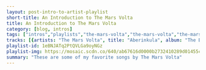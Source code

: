 ```yaml
---
layout: post-intro-to-artist-playlist
short-title: An Introduction to The Mars Volta
title: An Introduction to The Mars Volta
category: [blog, intros]
tags: ["intros","playlists","the-mars-volta","the-mars-volta","the-mars-volta","the-mars-volta","the-mars-volta","the-mars-volta","the-mars-volta","the-mars-volta","the-mars-volta","the-mars-volta","the-mars-volta","the-mars-volta","the-mars-volta","the-mars-volta","the-mars-volta","the-mars-volta","the-mars-volta","the-mars-volta","the-mars-volta","the-mars-volta","the-mars-volta","the-mars-volta"]
tracks: [{artists: "The Mars Volta", title: "Aberinkula", album: "The Bedlam in Goliath"},{artists: "The Mars Volta", title: "Molochwalker", album: "Noctourniquet"},{artists: "The Mars Volta", title: "Asilos Magdalena", album: "Amputechture"},{artists: "The Mars Volta", title: "Teflon", album: "Octahedron"},{artists: "The Mars Volta", title: "Son et Lumiere", album: "Deloused in the Comatorium"},{artists: "The Mars Volta", title: "Inertiatic Esp", album: "Deloused in the Comatorium"},{artists: "The Mars Volta", title: "Aegis", album: "Noctourniquet"},{artists: "The Mars Volta", title: "Since We've Been Wrong", album: "Octahedron"},{artists: "The Mars Volta", title: "Metatron", album: "The Bedlam in Goliath"},{artists: "The Mars Volta", title: "With Twilight as My Guide", album: "Octahedron"},{artists: "The Mars Volta", title: "Cotopaxi", album: "Octahedron"},{artists: "The Mars Volta", title: "L'Via L'Viaquez", album: "Frances the Mute"},{artists: "The Mars Volta", title: "Viscera Eyes", album: "Amputechture"},{artists: "The Mars Volta", title: "Noctourniquet", album: "Noctourniquet"},{artists: "The Mars Volta", title: "Desperate Graves", album: "Octahedron"},{artists: "The Mars Volta", title: "Lapochka", album: "Noctourniquet"},{artists: "The Mars Volta", title: "Day Of The Baphomets", album: "Amputechture"},{artists: "The Mars Volta", title: "Goliath", album: "The Bedlam in Goliath"},{artists: "The Mars Volta", title: "Tetragrammaton", album: "Amputechture"},{artists: "The Mars Volta", title: "Conjugal Burns", album: "The Bedlam in Goliath"},{artists: "The Mars Volta", title: "Halo of Nembutals", album: "Octahedron"},{artists: "The Mars Volta", title: "Cygnus...Vismund Cygnus", album: "Frances the Mute"}]
playlist-id: 1eBNJATq2PtQVLGa9oyNGz
playlist-img: https://mosaic.scdn.co/640/ab67616d0000b2732410289d01455c2038c30ed1ab67616d0000b273272fceec10c12dbda980c10eab67616d0000b2736ea9fd7d0fbe989b56e9dc7fab67616d0000b273e5f4f4b6a799243b59fe7728
summary: "These are some of my favorite songs by The Mars Volta"
---
```

